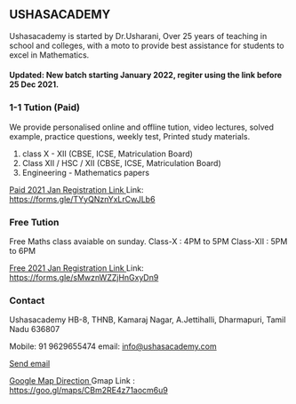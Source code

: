 ## USHASACADEMY
Ushasacademy is started by Dr.Usharani, Over 25 years of teaching in school and colleges, with a moto to provide best assistance for students to excel in Mathematics.

#### Updated: New batch starting January 2022, regiter using the link before 25 Dec 2021.

### 1-1 Tution (Paid) 
We provide personalised online and offline tution, video lectures, solved example, practice questions, weekly test, Printed study materials.

1) class X - XII  (CBSE, ICSE, Matriculation Board) 
2) Class XII / HSC / XII  (CBSE, ICSE, Matriculation Board) 
3) Engineering - Mathematics papers


<a href="https://forms.gle/TYyQNznYxLrCwJLb6" target="_blank"> Paid 2021 Jan Registration Link </a> 
Link: <a>  https://forms.gle/TYyQNznYxLrCwJLb6

### Free Tution 

Free Maths class avaiable on sunday.
Class-X : 4PM to 5PM 
Class-XII : 5PM to 6PM 


<a href="https://forms.gle/sMwznWZZjHnGxyDn9" target="_blank"> Free 2021 Jan Registration Link </a> 
Link: <a>  https://forms.gle/sMwznWZZjHnGxyDn9

### Contact

Ushasacademy
HB-8, THNB, Kamaraj Nagar,
A.Jettihalli, Dharmapuri,
Tamil Nadu 636807

Mobile: 91 9629655474
email: <a>  info@ushasacademy.com
  
<p><a href="mailto:info@ushasacademy.com">Send email</a></p>
  
 <a href="https://goo.gl/maps/CBm2RE4z71aocm6u9" target="_blank"> Google Map Direction </a> 
  Gmap Link :  <a>  https://goo.gl/maps/CBm2RE4z71aocm6u9



